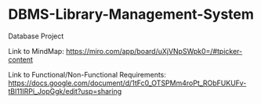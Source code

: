 # DBMS-Library-Management-System
Database Project

Link to MindMap: https://miro.com/app/board/uXjVNpSWpk0=/#tpicker-content

Link to Functional/Non-Functional Requirements: https://docs.google.com/document/d/1tFc0_OTSPMm4roPt_RObFUKUFv-tBl11IRPi_JopGgk/edit?usp=sharing
